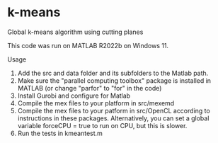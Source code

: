 # k-means
Global k-means algorithm using cutting planes

This code was run on MATLAB R2022b on Windows 11.

Usage
1. Add the src and data folder and its subfolders to the Matlab path.
2. Make sure the "parallel computing toolbox" package is installed in MATLAB (or change "parfor" to "for" in the code)
3. Install Gurobi and configure for Matlab
3. Compile the mex files to your platform in src/mexemd
4. Compile the mex files to your patform in src/OpenCL according to instructions in these packages. 
   Alternatively, you can set a global variable forceCPU = true to run on CPU, but this is slower.
4. Run the tests in kmeantest.m
